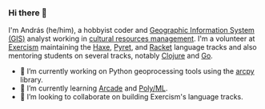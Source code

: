 ### Hi there 👋

I'm András (he/him), a hobbyist coder and [Geographic Information System (GIS)](https://en.wikipedia.org/wiki/Geographic_information_system) analyst working in [cultural resources management](https://en.wikipedia.org/wiki/Cultural_resource_management). I'm a volunteer at [Exercism](https://exercism.org) maintaining the [Haxe](https://haxe.org/), [Pyret](https://pyret.org/), and [Racket](https://racket-lang.org/) language tracks and also mentoring students on several tracks, notably [Clojure](https://clojure.org/) and [Go](https://go.dev/).

- 🔭 I’m currently working on Python geoprocessing tools using the [arcpy](https://pro.arcgis.com/en/pro-app/latest/arcpy/main/arcgis-pro-arcpy-reference.htm) library.
- 🌱 I’m currently learning [Arcade](https://developers.arcgis.com/arcade/) and [Poly/ML](https://polyml.org/).
- 👯 I’m looking to collaborate on building Exercism's language tracks.
